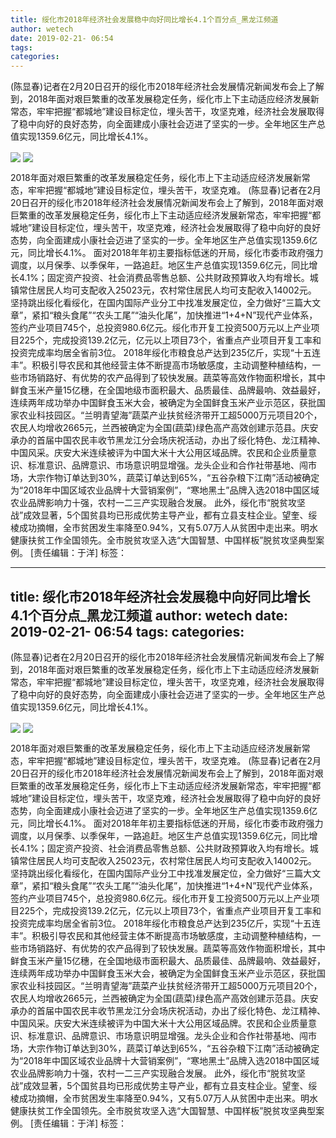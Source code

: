 ```yaml
---
title: 绥化市2018年经济社会发展稳中向好同比增长4.1个百分点_黑龙江频道
author: wetech
date: 2019-02-21- 06:54
tags: 
categories: 
---
```

(陈显春)记者在2月20日召开的绥化市2018年经济社会发展情况新闻发布会上了解到，2018年面对艰巨繁重的改革发展稳定任务，绥化市上下主动适应经济发展新常态，牢牢把握“都城地”建设目标定位，埋头苦干，攻坚克难，经济社会发展取得了稳中向好的良好态势，向全面建成小康社会迈进了坚实的一步。全年地区生产总值实现1359.6亿元，同比增长4.1%。
<!-- more -->
                
<img align="center" border="0" src="http://p0.ifengimg.com/a/2019_08/8196a4c228014f1_size393_w595_h394.png" />
                
<img align="center" border="0" src="http://p2.ifengimg.com/a/2016/0810/204c433878d5cf9size1_w16_h16.png" />
            
2018年面对艰巨繁重的改革发展稳定任务，绥化市上下主动适应经济发展新常态，牢牢把握“都城地”建设目标定位，埋头苦干，攻坚克难。
(陈显春)记者在2月20日召开的绥化市2018年经济社会发展情况新闻发布会上了解到，2018年面对艰巨繁重的改革发展稳定任务，绥化市上下主动适应经济发展新常态，牢牢把握“都城地”建设目标定位，埋头苦干，攻坚克难，经济社会发展取得了稳中向好的良好态势，向全面建成小康社会迈进了坚实的一步。全年地区生产总值实现1359.6亿元，同比增长4.1%。
面对2018年年初主要指标低迷的开局，绥化市委市政府强力调度，以月保季、以季保年，一路追赶。地区生产总值实现1359.6亿元，同比增长4.1%；固定资产投资、社会消费品零售总额、公共财政预算收入均有增长。城镇常住居民人均可支配收入25023元，农村常住居民人均可支配收入14002元。
坚持跳出绥化看绥化，在国内国际产业分工中找准发展定位，全力做好“三篇大文章”，紧扣“粮头食尾”“农头工尾”“油头化尾”，加快推进“1+4+N”现代产业体系，签约产业项目745个，总投资980.6亿元。绥化市开复工投资500万元以上产业项目225个，完成投资139.2亿元，亿元以上项目73个，省重点产业项目开复工率和投资完成率均居全省前3位。
2018年绥化市粮食总产达到235亿斤，实现“十五连丰”。积极引导农民和其他经营主体不断提高市场敏感度，主动调整种植结构，一些市场销路好、有优势的农产品得到了较快发展。蔬菜等高效作物面积增长，其中鲜食玉米产量15亿穗，在全国地级市面积最大、品质最佳、品牌最响、效益最好，连续两年成功举办中国鲜食玉米大会，被确定为全国鲜食玉米产业示范区，获批国家农业科技园区。“兰明青望海”蔬菜产业扶贫经济带开工超5000万元项目20个，农民人均增收2665元，兰西被确定为全国(蔬菜)绿色高产高效创建示范县。庆安承办的首届中国农民丰收节黑龙江分会场庆祝活动，办出了绥化特色、龙江精神、中国风采。庆安大米连续被评为中国大米十大公用区域品牌。农民和企业质量意识、标准意识、品牌意识、市场意识明显增强。龙头企业和合作社带基地、闯市场，大宗作物订单达到30%，蔬菜订单达到65%，“五谷杂粮下江南”活动被确定为“2018年中国区域农业品牌十大营销案例”，“寒地黑土”品牌入选2018中国区域农业品牌影响力十强，农村一二三产实现融合发展。
此外，绥化市“脱贫攻坚战”成效显著，5个国贫县均已形成优势主导产业，都有立县支柱企业。望奎、绥棱成功摘帽，全市贫困发生率降至0.94%，又有5.07万人从贫困中走出来。明水健康扶贫工作全国领先。全市脱贫攻坚入选“大国智慧、中国样板”脱贫攻坚典型案例。
[责任编辑：于洋]
标签：
 
 
 
             
---
title: 绥化市2018年经济社会发展稳中向好同比增长4.1个百分点_黑龙江频道
author: wetech
date: 2019-02-21- 06:54
tags: 
categories: 
---
(陈显春)记者在2月20日召开的绥化市2018年经济社会发展情况新闻发布会上了解到，2018年面对艰巨繁重的改革发展稳定任务，绥化市上下主动适应经济发展新常态，牢牢把握“都城地”建设目标定位，埋头苦干，攻坚克难，经济社会发展取得了稳中向好的良好态势，向全面建成小康社会迈进了坚实的一步。全年地区生产总值实现1359.6亿元，同比增长4.1%。
<!-- more -->
                
<img align="center" border="0" src="http://p0.ifengimg.com/a/2019_08/8196a4c228014f1_size393_w595_h394.png" />
                
<img align="center" border="0" src="http://p2.ifengimg.com/a/2016/0810/204c433878d5cf9size1_w16_h16.png" />
            
2018年面对艰巨繁重的改革发展稳定任务，绥化市上下主动适应经济发展新常态，牢牢把握“都城地”建设目标定位，埋头苦干，攻坚克难。
(陈显春)记者在2月20日召开的绥化市2018年经济社会发展情况新闻发布会上了解到，2018年面对艰巨繁重的改革发展稳定任务，绥化市上下主动适应经济发展新常态，牢牢把握“都城地”建设目标定位，埋头苦干，攻坚克难，经济社会发展取得了稳中向好的良好态势，向全面建成小康社会迈进了坚实的一步。全年地区生产总值实现1359.6亿元，同比增长4.1%。
面对2018年年初主要指标低迷的开局，绥化市委市政府强力调度，以月保季、以季保年，一路追赶。地区生产总值实现1359.6亿元，同比增长4.1%；固定资产投资、社会消费品零售总额、公共财政预算收入均有增长。城镇常住居民人均可支配收入25023元，农村常住居民人均可支配收入14002元。
坚持跳出绥化看绥化，在国内国际产业分工中找准发展定位，全力做好“三篇大文章”，紧扣“粮头食尾”“农头工尾”“油头化尾”，加快推进“1+4+N”现代产业体系，签约产业项目745个，总投资980.6亿元。绥化市开复工投资500万元以上产业项目225个，完成投资139.2亿元，亿元以上项目73个，省重点产业项目开复工率和投资完成率均居全省前3位。
2018年绥化市粮食总产达到235亿斤，实现“十五连丰”。积极引导农民和其他经营主体不断提高市场敏感度，主动调整种植结构，一些市场销路好、有优势的农产品得到了较快发展。蔬菜等高效作物面积增长，其中鲜食玉米产量15亿穗，在全国地级市面积最大、品质最佳、品牌最响、效益最好，连续两年成功举办中国鲜食玉米大会，被确定为全国鲜食玉米产业示范区，获批国家农业科技园区。“兰明青望海”蔬菜产业扶贫经济带开工超5000万元项目20个，农民人均增收2665元，兰西被确定为全国(蔬菜)绿色高产高效创建示范县。庆安承办的首届中国农民丰收节黑龙江分会场庆祝活动，办出了绥化特色、龙江精神、中国风采。庆安大米连续被评为中国大米十大公用区域品牌。农民和企业质量意识、标准意识、品牌意识、市场意识明显增强。龙头企业和合作社带基地、闯市场，大宗作物订单达到30%，蔬菜订单达到65%，“五谷杂粮下江南”活动被确定为“2018年中国区域农业品牌十大营销案例”，“寒地黑土”品牌入选2018中国区域农业品牌影响力十强，农村一二三产实现融合发展。
此外，绥化市“脱贫攻坚战”成效显著，5个国贫县均已形成优势主导产业，都有立县支柱企业。望奎、绥棱成功摘帽，全市贫困发生率降至0.94%，又有5.07万人从贫困中走出来。明水健康扶贫工作全国领先。全市脱贫攻坚入选“大国智慧、中国样板”脱贫攻坚典型案例。
[责任编辑：于洋]
标签：
 
 
 
             
